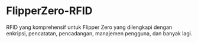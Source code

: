# FlipperZero-RFID
RFID yang komprehensif untuk Flipper Zero yang dilengkapi dengan enkripsi, pencatatan, pencadangan, manajemen pengguna, dan banyak lagi.
